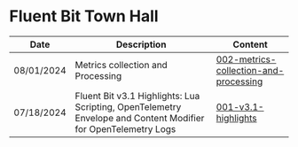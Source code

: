 # Fluent Bit Town Hall

| Date | Description | Content |
| -- | -- | -- |
| 08/01/2024 | Metrics collection and Processing | [002-metrics-collection-and-processing](./002-metrics-collection-and-processing) |
| 07/18/2024 | Fluent Bit v3.1 Highlights: Lua Scripting, OpenTelemetry Envelope and Content Modifier for OpenTelemetry Logs | [001-v3.1-highlights](./001-v3.1-highlights) |
